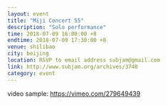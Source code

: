 ```yaml
---
layout: event
title: "Miji Concert 55"
description: "Solo performance"
time: 2018-07-09 16:00:00 +8
endtime: 2018-07-09 17:30:00 +8
venue: shilibao
city: beijing
location: RSVP to email address subjam@gmail.com
link: http://www.subjam.org/archives/3740
category: event
---
```



video sample: https://vimeo.com/279649439
